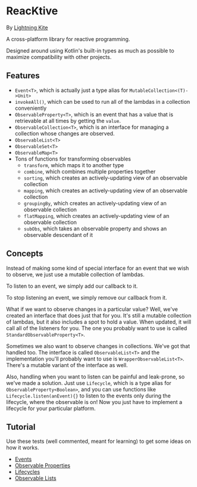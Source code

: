# ReacKtive

By [Lightning Kite](https://lightningkite.com)

A cross-platform library for reactive programming.

Designed around using Kotlin's built-in types as much as possible to maximize compatibility with other projects.

## Features

- `Event<T>`, which is actually just a type alias for `MutableCollection<(T)->Unit>`
- `invokeAll()`, which can be used to run all of the lambdas in a collection conveniently
- `ObservableProperty<T>`, which is an event that has a value that is retrievable at all times by getting the `value`.
- `ObservableCollection<T>`, which is an interface for managing a collection whose changes are observed.
- `ObservableList<T>`
- `ObservableSet<T>`
- `ObservableMap<T>`
- Tons of functions for transforming observables
    - `transform`, which maps it to another type
    - `combine`, which combines multiple properties together
    - `sorting`, which creates an actively-updating view of an observable collection
    - `mapping`, which creates an actively-updating view of an observable collection
    - `groupingBy`, which creates an actively-updating view of an observable collection
    - `flatMapping`, which creates an actively-updating view of an observable collection
    - `subObs`, which takes an observable property and shows an observable descendant of it
    
## Concepts

Instead of making some kind of special interface for an event that we wish to observe, we just use a mutable collection of lambdas.

To listen to an event, we simply add our callback to it.

To stop listening an event, we simply remove our callback from it.

What if we want to observe changes in a particular value?  Well, we've created an interface that does just that for you.  It's still a mutable collection of lambdas, but it also includes a spot to hold a value.  When updated, it will call all of the listeners for you.  The one you probably want to use is called `StandardObservableProperty<T>`.

Sometimes we also want to observe changes in collections.  We've got that handled too.  The interface is called `ObservableList<T>` and the implementation you'll probably want to use is `WrapperObservableList<T>`.  There's a mutable variant of the interface as well.

Also, handling when you want to listen can be painful and leak-prone, so we've made a solution.  Just use `Lifecycle`, which is a type alias for `ObservableProperty<Boolean>`, and you can use functions like `Lifecycle.listen(anEvent){}` to listen to the events only during the lifecycle, where the observable is on!  Now you just have to implement a lifecycle for your particular platform.


## Tutorial

Use these tests (well commented, meant for learning) to get some ideas on how it works.

- [Events](src/commonTest/kotlin/com/lightningkite/reacktive/EventsExampleTest.kt)
- [Observable Properties](src/commonTest/kotlin/com/lightningkite/reacktive/property/ExampleTest.kt)
- [Lifecycles](src/commonTest/kotlin/com/lightningkite/reacktive/property/bind/ExampleTest.kt)
- [Observable Lists](src/commonTest/kotlin/com/lightningkite/reacktive/list/ExampleTest.kt)